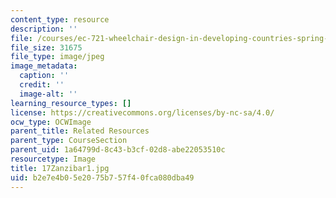 ```yaml
---
content_type: resource
description: ''
file: /courses/ec-721-wheelchair-design-in-developing-countries-spring-2009/b2e7e4b05e2075b757f40fca080dba49_17Zanzibar1.jpg
file_size: 31675
file_type: image/jpeg
image_metadata:
  caption: ''
  credit: ''
  image-alt: ''
learning_resource_types: []
license: https://creativecommons.org/licenses/by-nc-sa/4.0/
ocw_type: OCWImage
parent_title: Related Resources
parent_type: CourseSection
parent_uid: 1a64799d-8c43-b3cf-02d8-abe22053510c
resourcetype: Image
title: 17Zanzibar1.jpg
uid: b2e7e4b0-5e20-75b7-57f4-0fca080dba49
---
```

